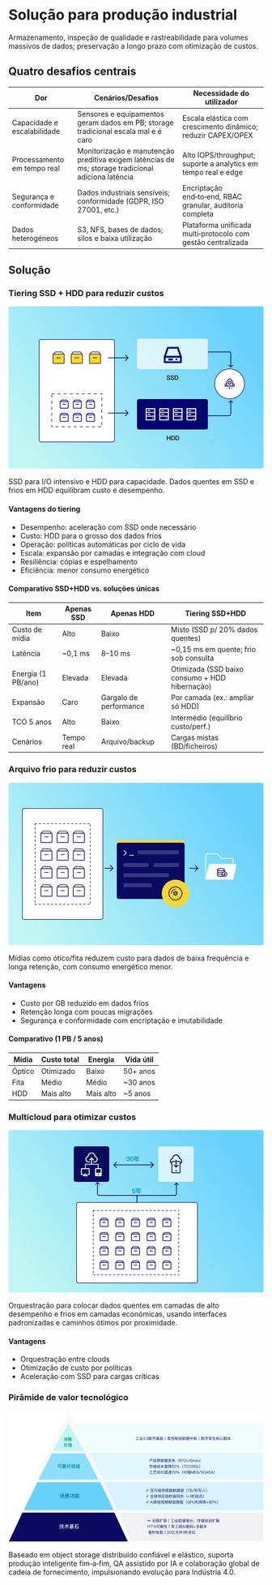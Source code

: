 # Solução para produção industrial

Armazenamento, inspeção de qualidade e rastreabilidade para volumes massivos de dados; preservação a longo prazo com otimização de custos.

## Quatro desafios centrais

| Dor | Cenários/Desafios | Necessidade do utilizador |
|-----|--------------------|---------------------------|
| Capacidade e escalabilidade | Sensores e equipamentos geram dados em PB; storage tradicional escala mal e é caro | Escala elástica com crescimento dinâmico; reduzir CAPEX/OPEX |
| Processamento em tempo real | Monitorização e manutenção preditiva exigem latências de ms; storage tradicional adiciona latência | Alto IOPS/throughput; suporte a analytics em tempo real e edge |
| Segurança e conformidade | Dados industriais sensíveis; conformidade (GDPR, ISO 27001, etc.) | Encriptação end‑to‑end, RBAC granular, auditoria completa |
| Dados heterogéneos | S3, NFS, bases de dados; silos e baixa utilização | Plataforma unificada multi‑protocolo com gestão centralizada |

## Solução

### Tiering SSD + HDD para reduzir custos

![SSD e HDD](./images/ssd-hdd-solution.png)

SSD para I/O intensivo e HDD para capacidade. Dados quentes em SSD e frios em HDD equilibram custo e desempenho.

#### Vantagens do tiering

- Desempenho: aceleração com SSD onde necessário
- Custo: HDD para o grosso dos dados frios
- Operação: políticas automáticas por ciclo de vida
- Escala: expansão por camadas e integração com cloud
- Resiliência: cópias e espelhamento
- Eficiência: menor consumo energético

#### Comparativo SSD+HDD vs. soluções únicas

| Item | Apenas SSD | Apenas HDD | Tiering SSD+HDD |
|------|------------|------------|------------------|
| Custo de mídia | Alto | Baixo | Misto (SSD p/ 20% dados quentes) |
| Latência | ~0,1 ms | 8–10 ms | ~0,15 ms em quente; frio sob consulta |
| Energia (1 PB/ano) | Elevada | Elevada | Otimizada (SSD baixo consumo + HDD hibernação) |
| Expansão | Caro | Gargalo de performance | Por camada (ex.: ampliar só HDD) |
| TCO 5 anos | Alto | Baixo | Intermédio (equilíbrio custo/perf.) |
| Cenários | Tempo real | Arquivo/backup | Cargas mistas (BD/ficheiros) |

### Arquivo frio para reduzir custos

![Arquivo frio](./images/cold-backup-solution.png)

Mídias como ótico/fita reduzem custo para dados de baixa frequência e longa retenção, com consumo energético menor.

#### Vantagens

- Custo por GB reduzido em dados frios
- Retenção longa com poucas migrações
- Segurança e conformidade com encriptação e imutabilidade

#### Comparativo (1 PB / 5 anos)

| Mídia | Custo total | Energia | Vida útil |
|-------|-------------|---------|----------|
| Óptico | Otimizado | Baixo | 50+ anos |
| Fita | Médio | Médio | ~30 anos |
| HDD | Mais alto | Mais alto | ~5 anos |

### Multicloud para otimizar custos

![Multicloud](./images/multi-cloud-solution.png)

Orquestração para colocar dados quentes em camadas de alto desempenho e frios em camadas económicas, usando interfaces padronizadas e caminhos ótimos por proximidade.

#### Vantagens

- Orquestração entre clouds
- Otimização de custo por políticas
- Aceleração com SSD para cargas críticas

### Pirâmide de valor tecnológico

![Pirâmide](./images/tech-value-pyramid.png)

Baseado em object storage distribuído confiável e elástico, suporta produção inteligente fim‑a‑fim, QA assistido por IA e colaboração global de cadeia de fornecimento, impulsionando evolução para Indústria 4.0.
